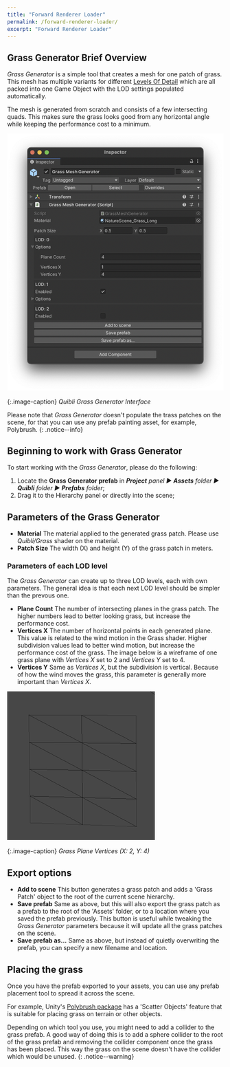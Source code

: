 ```yaml
---
title: "Forward Renderer Loader"
permalink: /forward-renderer-loader/
excerpt: "Forward Renderer Loader"
---
```


## Grass Generator Brief Overview
_Grass Generator_ is a simple tool that creates a mesh for one patch of grass. This mesh has multiple variants for different [Levels Of Detail](https://docs.unity3d.com/Manual/LevelOfDetail.html) which are all packed into one Game Object with the LOD settings populated automatically.

The mesh is generated from scratch and consists of a few intersecting quads. This makes sure the grass looks good from any horizontal angle while keeping the performance cost to a minimum.

![Quibli Grass Generator Interface](../assets/images/manual_images/grass_generator_inspector_interface.png)

{:.image-caption}
*Quibli Grass Generator Interface*

Please note that _Grass Generator_ doesn't populate the trass patches on the scene, for that you can use any prefab painting asset, for example, Polybrush.
{: .notice--info}

## Beginning to work with Grass Generator

To start working with the _Grass Generator_, please do the following:

1. Locate the **Grass Generator prefab** in
_**Project** panel ▶︎ **Assets** folder ▶︎ **Quibli** folder ▶︎ **Prefabs** folder_;
1. Drag it to the Hierarchy panel or directly into the scene;

## Parameters of the Grass Generator

- **Material** The material applied to the generated grass patch. Please use _Quibli/Grass_ shader on the material.
- **Patch Size** The width (X) and height (Y) of the grass patch in meters.

### Parameters of each LOD level

The _Grass Generator_ can create up to three LOD levels, each with own parameters. The general idea is that each next LOD level should be simpler than the prevous one.

- **Plane Count** The number of intersecting planes in the grass patch. The higher numbers lead to better looking grass, but increase the performance cost.
- **Vertices X** The number of horizontal points in each generated plane. This value is related to the wind motion in the Grass shader. Higher subdivision values lead to better wind motion, but increase the performance cost of the grass. The image below is a wireframe of one grass plane with _Vertices X_ set to 2 and _Vertices Y_ set to 4.
- **Vertices Y** Same as _Vertices X_, but the subdivision is vertical. Because of how the wind moves the grass, this parameter is generally more important than _Vertices X_.

![Quibli Grass Generator Interface](../assets/images/manual_images/grass_generator_plane_wireframe.png)

{:.image-caption}
*Grass Plane Vertices (X: 2, Y: 4)*

## Export options

- **Add to scene** This button generates a grass patch and adds a 'Grass Patch' object to the root of the current scene hierarchy.
- **Save prefab** Same as above, but this will also export the grass patch as a prefab to the root of the 'Assets' folder, or to a location where you saved the prefab previously. This button is useful while tweaking the _Grass Generator_ parameters because it will update all the grass patches on the scene.
- **Save prefab as...** Same as above, but instead of quietly overwriting the prefab, you can specify a new filename and location.

## Placing the grass

Once you have the prefab exported to your assets, you can use any prefab placement tool to spread it across the scene.

For example, Unity's [Polybrush package](https://unity.com/features/polybrush) has a 'Scatter Objects' feature that is suitable for placing grass on terrain or other objects.

Depending on which tool you use, you might need to add a collider to the grass prefab. A good way of doing this is to add a sphere collider to the root of the grass prefab and removing the collider component once the grass has been placed. This way the grass on the scene doesn't have the collider which would be unused.
{: .notice--warning}
